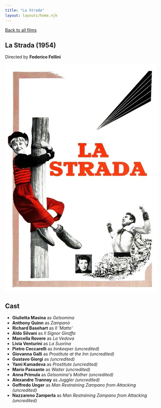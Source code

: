 ```yaml
---
title: "La Strada"
layout: layouts/home.njk
---
```


<a href="../">Back to all films</a>

<article class="film">
  <h1>La Strada (1954)</h1>

  <p class="director">
    Directed by <strong>Federico Fellini</strong>
  </p>

  <img src="../films/posters/la-strada.jpg" alt="">

  <h2>
    Cast
  </h2>
  <ul>
    <li><strong>Giulietta Masina</strong> as <em>Gelsomina</em></li>
<li><strong>Anthony Quinn</strong> as <em>Zampanò</em></li>
<li><strong>Richard Basehart</strong> as <em>Il 'Matto'</em></li>
<li><strong>Aldo Silvani</strong> as <em>Il Signor Giraffa</em></li>
<li><strong>Marcella Rovere</strong> as <em>La Vedova</em></li>
<li><strong>Livia Venturini</strong> as <em>La Suorina</em></li>
<li><strong>Pietro Ceccarelli</strong> as <em>Innkeeper (uncredited)</em></li>
<li><strong>Giovanna Galli</strong> as <em>Prostitute at the Inn (uncredited)</em></li>
<li><strong>Gustavo Giorgi</strong> as <em>(uncredited)</em></li>
<li><strong>Yami Kamadeva</strong> as <em>Prostitute (uncredited)</em></li>
<li><strong>Mario Passante</strong> as <em>Waiter (uncredited)</em></li>
<li><strong>Anna Primula</strong> as <em>Gelsomina's Mother (uncredited)</em></li>
<li><strong>Alexandre Trannoy</strong> as <em>Juggler (uncredited)</em></li>
<li><strong>Goffredo Unger</strong> as <em>Man Restraining Zampano from Attacking (uncredited)</em></li>
<li><strong>Nazzareno Zamperla</strong> as <em>Man Restraining Zampano from Attacking (uncredited)</em></li>
  </ul>
</article>
